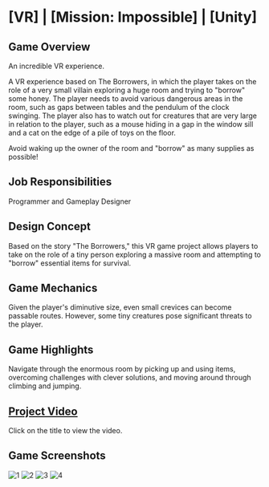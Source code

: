 # [VR] | [Mission: Impossible] | [Unity]

## Game Overview
An incredible VR experience.

A VR experience based on The Borrowers, in which the player takes on the role of a very small villain exploring a huge room and trying to "borrow" some honey. The player needs to avoid various dangerous areas in the room, such as gaps between tables and the pendulum of the clock swinging. The player also has to watch out for creatures that are very large in relation to the player, such as a mouse hiding in a gap in the window sill and a cat on the edge of a pile of toys on the floor.

Avoid waking up the owner of the room and "borrow" as many supplies as possible!


## Job Responsibilities

Programmer and Gameplay Designer

## Design Concept

Based on the story "The Borrowers," this VR game project allows players to take on the role of a tiny person exploring a massive room and attempting to "borrow" essential items for survival.

## Game Mechanics

Given the player's diminutive size, even small crevices can become passable routes. However, some tiny creatures pose significant threats to the player.

## Game Highlights

Navigate through the enormous room by picking up and using items, overcoming challenges with clever solutions, and moving around through climbing and jumping.

## [Project Video](https://youtu.be/upLe-OWH3oI)
Click on the title to view the video.

## Game Screenshots
![1](https://github.com/Shawn0791/Mission_Impossible/assets/128385054/22d96fce-7d74-472d-9e73-a8c8c4766fb9)
![2](https://github.com/Shawn0791/Mission_Impossible/assets/128385054/fc7c9383-228e-42b6-ade0-95b1bd1799be)
![3](https://github.com/Shawn0791/Mission_Impossible/assets/128385054/f8d9047a-2d12-484f-84b0-5e9cf18b5302)
![4](https://github.com/Shawn0791/Mission_Impossible/assets/128385054/be5026e4-f31d-4f7b-b920-7bbb8f2d2512)

